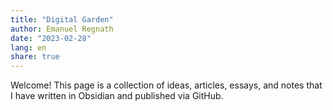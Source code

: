 ```yaml
---
title: "Digital Garden"
author: Emanuel Regnath
date: "2023-02-28"
lang: en
share: true
---
```


Welcome! This page is a collection of ideas, articles, essays, and notes that I have written in Obsidian and published via GitHub.